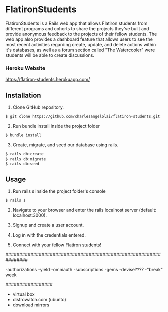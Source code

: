 # FlatironStudents

FlatironStudents is a Rails web app that allows Flatiron students from different programs and cohorts to share the projects they've built and provide anonymous feedback to the projects of their fellow students. The web app also provides a dashboard feature that allows users to see the most recent activities regarding create, update, and delete actions within it's databases, as well as a forum section called "The Watercooler" were students will be able to create discussions.

### Heroku Website
https://flatiron-students.herokuapp.com/

## Installation

1. Clone GitHub repository.

```bash
$ git clone https://github.com/charlesangelolai/flatiron-students.git
```

2. Run bundle install inside the project folder

```bash
$ bundle install
```

3. Create, migrate, and seed our database using rails.

```bash
$ rails db:create
$ rails db:migrate
$ rails db:seed
```

## Usage

1. Run rails s inside the project folder's console

```bash
$ rails s
```

2. Navigate to your browser and enter the rails localhost server (default: localhost:3000).

3. Signup and create a user account.

4. Log in with the credentials entered.

5. Connect with your fellow Flatiron students!







################################################################

-authorizations
-yield
-omniauth
-subscriptions
-gems
-devise????
-"break" week



#################

- virtual box
- distrowatch.com (ubunto)
- download mirrors

